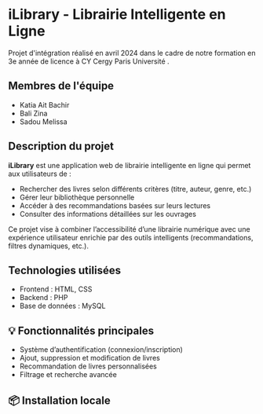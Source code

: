 #  iLibrary - Librairie Intelligente en Ligne

Projet d'intégration réalisé en avril 2024 dans le cadre de notre formation en 3e année de licence à CY Cergy Paris Université .

##  Membres de l'équipe
- Katia Ait Bachir  
- Bali Zina  
- Sadou Melissa

##  Description du projet

**iLibrary** est une application web de librairie intelligente en ligne qui permet aux utilisateurs de :
- Rechercher des livres selon différents critères (titre, auteur, genre, etc.)
- Gérer leur bibliothèque personnelle
- Accéder à des recommandations basées sur leurs lectures
- Consulter des informations détaillées sur les ouvrages

Ce projet vise à combiner l’accessibilité d’une librairie numérique avec une expérience utilisateur enrichie par des outils intelligents (recommandations, filtres dynamiques, etc.).

##  Technologies utilisées
- Frontend : HTML, CSS
- Backend : PHP
- Base de données : MySQL

## 💡 Fonctionnalités principales
- Système d’authentification (connexion/inscription)
- Ajout, suppression et modification de livres
- Recommandation de livres personnalisées
- Filtrage et recherche avancée

## 📦 Installation locale

